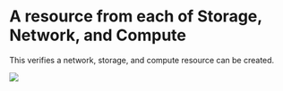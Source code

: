 # A resource from each of Storage, Network, and Compute

This verifies a network, storage, and compute resource can be created.

<a href="https://portal.azure.com/#create/Microsoft.Template/uri/https%3A%2F%2Fraw.githubusercontent.com%2Fanhowe%2Fscratch%2Fmaster%2FexerciseStgNetCmp%2Fazuredeploy.json" target="_blank">
    <img src="http://azuredeploy.net/deploybutton.png"/>
</a>
